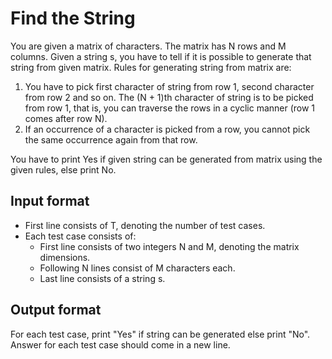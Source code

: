 # Find the String

You are given a matrix of characters. The matrix has N rows and M columns. Given a string s, you have to tell if it is possible to generate that string from given matrix.
Rules for generating string from matrix are:

1. You have to pick first character of string from row 1, second character from row 2 and so on. The (N + 1)th character of string is to be picked from row 1, that is, you can traverse the rows in a cyclic manner (row 1 comes after row N).
2. If an occurrence of a character is picked from a row, you cannot pick the same occurrence again from that row.

You have to print Yes if given string can be generated from matrix using the given rules, else print No.

## Input format

- First line consists of T, denoting the number of test cases.
- Each test case consists of:
  - First line consists of two integers N and M, denoting the matrix dimensions.
  - Following N lines consist of M characters each.
  - Last line consists of a string s.

## Output format

For each test case, print "Yes" if string can be generated else print "No". Answer for each test case should come in a new line.
